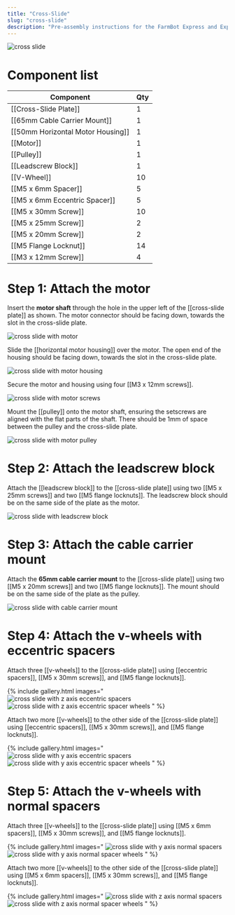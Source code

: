 ```yaml
---
title: "Cross-Slide"
slug: "cross-slide"
description: "Pre-assembly instructions for the FarmBot Express and Express XL cross-slide"
---
```



![cross slide](_images/cross_slide.png)

# Component list

|Component                     |Qty                           |
|------------------------------|------------------------------|
|[[Cross-Slide Plate]]             |1
|[[65mm Cable Carrier Mount]]      |1
|[[50mm Horizontal Motor Housing]] |1
|[[Motor]]                         |1
|[[Pulley]]                        |1
|[[Leadscrew Block]]               |1
|[[V-Wheel]]                       |10
|[[M5 x 6mm Spacer]]               |5
|[[M5 x 6mm Eccentric Spacer]]     |5
|[[M5 x 30mm Screw]]               |10
|[[M5 x 25mm Screw]]               |2
|[[M5 x 20mm Screw]]               |2
|[[M5 Flange Locknut]]             |14
|[[M3 x 12mm Screw]]               |4

# Step 1: Attach the motor

Insert the **motor shaft** through the hole in the upper left of the [[cross-slide plate]] as shown. The motor connector should be facing down, towards the slot in the cross-slide plate.

![cross slide with motor](_images/cross_slide_with_motor.png)

Slide the [[horizontal motor housing]] over the motor. The open end of the housing should be facing down, towards the slot in the cross-slide plate.

![cross slide with motor housing](_images/cross_slide_with_motor_housing.png)

Secure the motor and housing using four [[M3 x 12mm screws]].

![cross slide with motor screws](_images/cross_slide_with_motor_screws.png)

Mount the [[pulley]] onto the motor shaft, ensuring the setscrews are aligned with the flat parts of the shaft. There should be 1mm of space between the pulley and the cross-slide plate.

![cross slide with motor pulley](_images/cross_slide_with_motor_pulley.png)

# Step 2: Attach the leadscrew block

Attach the [[leadscrew block]] to the [[cross-slide plate]] using two [[M5 x 25mm screws]] and two [[M5 flange locknuts]]. The leadscrew block should be on the same side of the plate as the motor.

![cross slide with leadscrew block](_images/cross_slide_with_leadscrew_block.png)

# Step 3: Attach the cable carrier mount

Attach the **65mm cable carrier mount** to the [[cross-slide plate]] using two [[M5 x 20mm screws]] and two [[M5 flange locknuts]]. The mount should be on the same side of the plate as the pulley.

![cross slide with cable carrier mount](_images/cross_slide_with_cable_carrier_mount.png)

# Step 4: Attach the v-wheels with eccentric spacers

Attach three [[v-wheels]] to the [[cross-slide plate]] using [[eccentric spacers]], [[M5 x 30mm screws]], and [[M5 flange locknuts]].

{% include gallery.html images="
![cross slide with z axis eccentric spacers](_images/cross_slide_with_z_axis_eccentric_spacers.png)
![cross slide with z axis eccentric spacer wheels](_images/cross_slide_with_z_axis_eccentric_spacer_wheels.png)
" %}

Attach two more [[v-wheels]] to the other side of the [[cross-slide plate]] using [[eccentric spacers]], [[M5 x 30mm screws]], and [[M5 flange locknuts]].

{% include gallery.html images="
![cross slide with y axis eccentric spacers](_images/cross_slide_with_y_axis_eccentric_spacers.png)
![cross slide with y axis eccentric spacer wheels](_images/cross_slide_with_y_axis_eccentric_spacer_wheels.png)
" %}

# Step 5: Attach the v-wheels with normal spacers

Attach three [[v-wheels]] to the [[cross-slide plate]] using [[M5 x 6mm spacers]], [[M5 x 30mm screws]], and [[M5 flange locknuts]].

{% include gallery.html images="
![cross slide with y axis normal spacers](_images/cross_slide_with_y_axis_normal_spacers.png)
![cross slide with y axis normal spacer wheels](_images/cross_slide_with_y_axis_normal_spacer_wheels.png)
" %}

Attach two more [[v-wheels]] to the other side of the [[cross-slide plate]] using [[M5 x 6mm spacers]], [[M5 x 30mm screws]], and [[M5 flange locknuts]].

{% include gallery.html images="
![cross slide with z axis normal spacers](_images/cross_slide_with_z_axis_normal_spacers.png)
![cross slide with z axis normal spacer wheels](_images/cross_slide_with_z_axis_normal_spacer_wheels.png)
" %}

